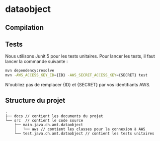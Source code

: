 # dataobject

## Compilation

## Tests
Nous utilisons Junit 5 pour les tests unitaires. Pour lancer les tests, il faut lancer la commande suivante :
```bash
mvn dependency:resolve
mvn -AWS_ACCESS_KEY_ID={ID} -AWS_SECRET_ACCESS_KEY={SECRET} test
```
N'oubliez pas de remplacer {ID} et {SECRET} par vos identifiants AWS.

## Structure du projet
```
.
├── docs // contient les documents du projet
└── src  // contient le code source
    ├── main.java.ch.amt.dataobject
    │   └── aws // contient les classes pour la connexion à AWS
    └── test.java.ch.amt.dataobject // contient les tests unitaires
```
